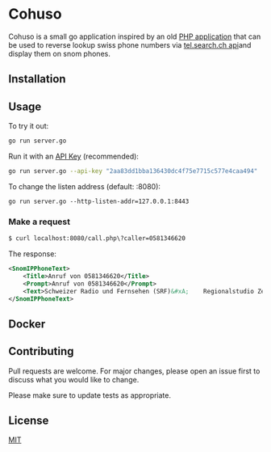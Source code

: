# Cohuso

Cohuso is a small go application inspired by an old [PHP application](http://geekbox.ch/voip-telefon-snom-370/) that can be used to reverse lookup swiss phone numbers via [tel.search.ch api](https://tel.search.ch/api/help.html#response)and display them on snom phones.

## Installation

## Usage
To try it out:
```bash
go run server.go
```
Run it with an [API Key](https://tel.search.ch/api/getkey) (recommended):
```bash
go run server.go --api-key "2aa83dd1bba136430dc4f75e7715c577e4caa494"
```

To change the listen address (default: :8080):
```
go run server.go --http-listen-addr=127.0.0.1:8443
```

### Make a request
```bash
$ curl localhost:8080/call.php\?caller=0581346620
```
The response:
```xml
<SnomIPPhoneText>
	<Title>Anruf von 0581346620</Title>
	<Prompt>Anruf von 0581346620</Prompt>
	<Text>Schweizer Radio und Fernsehen (SRF)&#xA;    Regionalstudio Zentralschweiz&#xA;    Inseliquai 8&#xA;    6005 Luzern LU&#xA;    *058 134 66 20</Text>
</SnomIPPhoneText>
```

## Docker

## Contributing

Pull requests are welcome. For major changes, please open an issue first
to discuss what you would like to change.

Please make sure to update tests as appropriate.

## License

[MIT](https://choosealicense.com/licenses/mit/)
